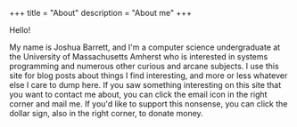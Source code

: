 +++
title = "About"
description = "About me"
+++

Hello!

My name is Joshua Barrett, and I'm a computer science undergraduate at the
University of Massachusetts Amherst who is interested in systems programming and
numerous other curious and arcane subjects. I use this site for blog posts about
things I find interesting, and more or less whatever else I care to dump
here. If you saw something interesting on this site that you want to contact me
about, you can click the email icon in the right corner and mail me. If you'd
like to support this nonsense, you can click the dollar sign, also in the right
corner, to donate money.


